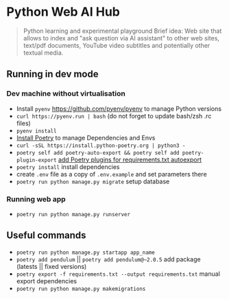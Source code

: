 # Python Web AI Hub

> Python learning and experimental playground
> Brief idea: Web site that allows to index and "ask question via AI assistant" to other web sites, text/pdf documents, YouTube video subtitles and potentially other textual media.

## Running in dev mode

### Dev machine without virtualisation

- Install `pyenv` <https://github.com/pyenv/pyenv> to manage Python versions
- `curl https://pyenv.run | bash` (do not forget to update bash/zsh .rc files)
- `pyenv install`
- [Install Poetry](https://python-poetry.org/docs/#installing-with-the-official-installer) to manage Dependencies and Envs
- `curl -sSL https://install.python-poetry.org | python3 -`
- `poetry self add poetry-auto-export && poetry self add poetry-plugin-export` [add Poetry plugins for requirements.txt autoexport](https://github.com/Ddedalus/poetry-auto-export)
- `poetry install` install dependencies
- create `.env` file as a copy of `.env.example` and set parameters there
- `poetry run python manage.py migrate` setup database

### Running web app

- `poetry run python manage.py runserver`

## Useful commands

- `poetry run python manage.py startapp app_name`
- `poetry add pendulum` || `poetry add pendulum@~2.0.5` add package (latests || fixed versions)
- `poetry export -f requirements.txt --output requirements.txt` manual export dependencies
- `poetry run python manage.py makemigrations`
